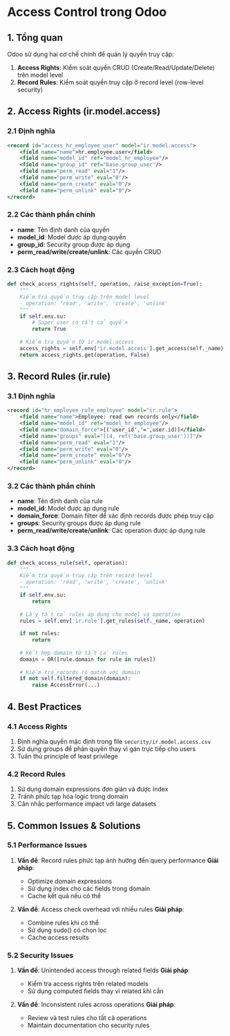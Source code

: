 # Access Control trong Odoo

## 1. Tổng quan

Odoo sử dụng hai cơ chế chính để quản lý quyền truy cập:

1. **Access Rights**: Kiểm soát quyền CRUD (Create/Read/Update/Delete) trên model level
2. **Record Rules**: Kiểm soát quyền truy cập ở record level (row-level security)

## 2. Access Rights (ir.model.access)

### 2.1 Định nghĩa

```xml
<record id="access_hr_employee_user" model="ir.model.access">
    <field name="name">hr.employee.user</field>
    <field name="model_id" ref="model_hr_employee"/>
    <field name="group_id" ref="base.group_user"/>
    <field name="perm_read" eval="1"/>
    <field name="perm_write" eval="0"/>
    <field name="perm_create" eval="0"/>
    <field name="perm_unlink" eval="0"/>
</record>
```

### 2.2 Các thành phần chính

- **name**: Tên định danh của quyền
- **model_id**: Model được áp dụng quyền
- **group_id**: Security group được áp dụng
- **perm_read/write/create/unlink**: Các quyền CRUD

### 2.3 Cách hoạt động

```python
def check_access_rights(self, operation, raise_exception=True):
    """
    Kiểm tra quyền truy cập trên model level
    - operation: 'read', 'write', 'create', 'unlink'
    """
    if self.env.su:
        # Super user có tất cả quyền
        return True
        
    # Kiểm tra quyền từ ir.model.access
    access_rights = self.env['ir.model.access'].get_access(self._name)
    return access_rights.get(operation, False)
```

## 3. Record Rules (ir.rule)

### 3.1 Định nghĩa

```xml
<record id="hr_employee_rule_employee" model="ir.rule">
    <field name="name">Employee: read own records only</field>
    <field name="model_id" ref="model_hr_employee"/>
    <field name="domain_force">[('user_id','=',user.id)]</field>
    <field name="groups" eval="[(4, ref('base.group_user'))]"/>
    <field name="perm_read" eval="1"/>
    <field name="perm_write" eval="0"/>
    <field name="perm_create" eval="0"/>
    <field name="perm_unlink" eval="0"/>
</record>
```

### 3.2 Các thành phần chính

- **name**: Tên định danh của rule
- **model_id**: Model được áp dụng rule
- **domain_force**: Domain filter để xác định records được phép truy cập
- **groups**: Security groups được áp dụng rule
- **perm_read/write/create/unlink**: Các operation được áp dụng rule

### 3.3 Cách hoạt động

```python
def check_access_rule(self, operation):
    """
    Kiểm tra quyền truy cập trên record level
    - operation: 'read', 'write', 'create', 'unlink'
    """
    if self.env.su:
        return
        
    # Lấy tất cả rules áp dụng cho model và operation
    rules = self.env['ir.rule'].get_rules(self._name, operation)
    
    if not rules:
        return
        
    # Kết hợp domain từ tất cả rules
    domain = OR([rule.domain for rule in rules])
    
    # Kiểm tra records có match với domain
    if not self.filtered_domain(domain):
        raise AccessError(...)
```

## 4. Best Practices

### 4.1 Access Rights

1. Định nghĩa quyền mặc định trong file `security/ir.model.access.csv`
2. Sử dụng groups để phân quyền thay vì gán trực tiếp cho users
3. Tuân thủ principle of least privilege

### 4.2 Record Rules

1. Sử dụng domain expressions đơn giản và được index
2. Tránh phức tạp hóa logic trong domain
3. Cân nhắc performance impact với large datasets

## 5. Common Issues & Solutions

### 5.1 Performance Issues

1. **Vấn đề**: Record rules phức tạp ảnh hưởng đến query performance
   **Giải pháp**: 
   - Optimize domain expressions
   - Sử dụng index cho các fields trong domain
   - Cache kết quả nếu có thể

2. **Vấn đề**: Access check overhead với nhiều rules
   **Giải pháp**:
   - Combine rules khi có thể
   - Sử dụng sudo() có chọn lọc
   - Cache access results

### 5.2 Security Issues

1. **Vấn đề**: Unintended access through related fields
   **Giải pháp**:
   - Kiểm tra access rights trên related models
   - Sử dụng computed fields thay vì related khi cần

2. **Vấn đề**: Inconsistent rules across operations
   **Giải pháp**:
   - Review và test rules cho tất cả operations
   - Maintain documentation cho security rules
``` 
